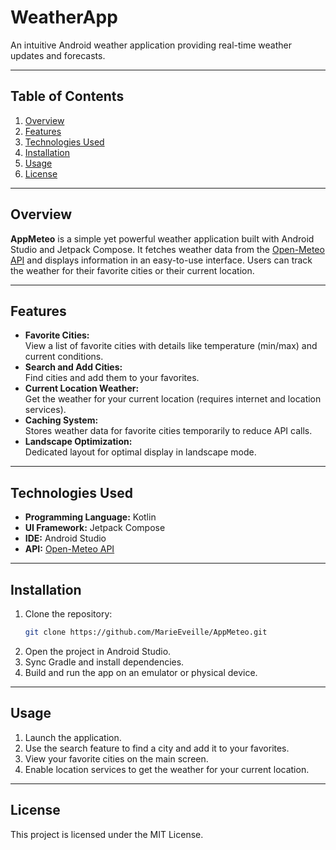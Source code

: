 # WeatherApp  
An intuitive Android weather application providing real-time weather updates and forecasts.

---

## Table of Contents  
1. [Overview](#overview)  
2. [Features](#features)  
3. [Technologies Used](#technologies-used)  
4. [Installation](#installation)  
5. [Usage](#usage)  
6. [License](#license)

---

## Overview  
**AppMeteo** is a simple yet powerful weather application built with Android Studio and Jetpack Compose. It fetches weather data from the [Open-Meteo API](https://open-meteo.com/) and displays information in an easy-to-use interface. Users can track the weather for their favorite cities or their current location.

---

## Features  
- **Favorite Cities:**  
  View a list of favorite cities with details like temperature (min/max) and current conditions.  
- **Search and Add Cities:**  
  Find cities and add them to your favorites.  
- **Current Location Weather:**  
  Get the weather for your current location (requires internet and location services).  
- **Caching System:**  
  Stores weather data for favorite cities temporarily to reduce API calls.  
- **Landscape Optimization:**  
  Dedicated layout for optimal display in landscape mode.  

---

## Technologies Used  
- **Programming Language:** Kotlin  
- **UI Framework:** Jetpack Compose  
- **IDE:** Android Studio  
- **API:** [Open-Meteo API](https://open-meteo.com/)  
---

## Installation  
1. Clone the repository:  
   ```bash  
   git clone https://github.com/MarieEveille/AppMeteo.git
   ```
2. Open the project in Android Studio.
3. Sync Gradle and install dependencies.
4. Build and run the app on an emulator or physical device.

---

## Usage
1. Launch the application.
2. Use the search feature to find a city and add it to your favorites.
3. View your favorite cities on the main screen.
4. Enable location services to get the weather for your current location.

---

## License
This project is licensed under the MIT License.
